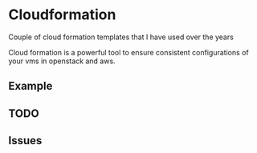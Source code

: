 Cloudformation
======

Couple of cloud formation templates that I have used over the years

Cloud formation is a powerful tool to ensure consistent configurations of your vms in openstack and aws.  
  
## Example

## TODO
  
## Issues

